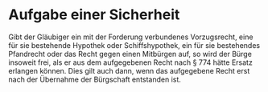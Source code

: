 # Aufgabe einer Sicherheit

Gibt der Gläubiger ein mit der Forderung verbundenes Vorzugsrecht, eine für sie bestehende Hypothek oder Schiffshypothek, ein für sie bestehendes Pfandrecht oder das Recht gegen einen Mitbürgen auf, so wird der Bürge insoweit frei, als er aus dem aufgegebenen Recht nach § 774 hätte Ersatz erlangen können. Dies gilt auch dann, wenn das aufgegebene Recht erst nach der Übernahme der Bürgschaft entstanden ist.